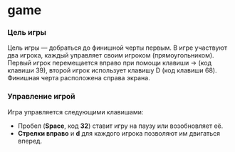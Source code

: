 # game
### Цель игры
Цель игры — добраться до финишной черты первым. В игре участвуют два игрока, каждый управляет своим игроком (прямоугольником). Первый игрок перемещается вправо при помощи клавиши → (код клавиши 39), второй игрок использует клавишу D (код клавиши 68). Финишная черта расположена справа экрана.

### Управление игрой
Игра управляется следующими клавишами:

- Пробел (**Space**, код **32**) ставит игру на паузу или возобновляет её.
- **Стрелки вправо** и **d** для каждого игрока позволяют им двигаться вперед.